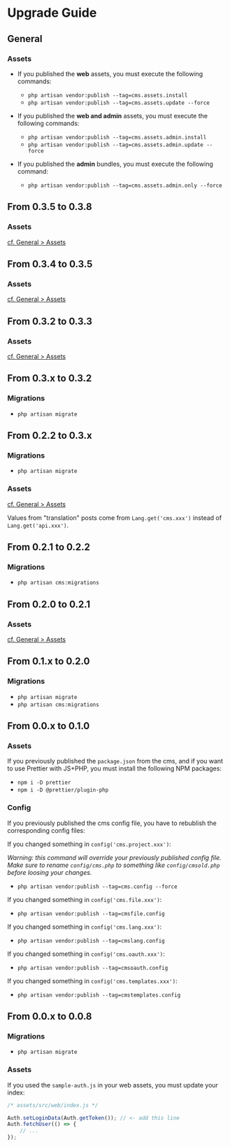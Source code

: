 # Upgrade Guide

## General

### Assets

- If you published the **web** assets, you must execute the following commands:

    - `php artisan vendor:publish --tag=cms.assets.install`
    - `php artisan vendor:publish --tag=cms.assets.update --force`

- If you published the **web and admin** assets, you must execute the following commands:

    - `php artisan vendor:publish --tag=cms.assets.admin.install`
    - `php artisan vendor:publish --tag=cms.assets.admin.update --force`

- If you published the **admin** bundles, you must execute the following command:

    - `php artisan vendor:publish --tag=cms.assets.admin.only --force`

## From 0.3.5 to 0.3.8

### Assets

[cf. General > Assets](#assets)

## From 0.3.4 to 0.3.5

### Assets

[cf. General > Assets](#assets)

## From 0.3.2 to 0.3.3

### Assets

[cf. General > Assets](#assets)

## From 0.3.x to 0.3.2

### Migrations

- `php artisan migrate`

## From 0.2.2 to 0.3.x

### Migrations

- `php artisan migrate`

### Assets

[cf. General > Assets](#assets)

Values from "translation" posts come from `Lang.get('cms.xxx')` instead of `Lang.get('api.xxx')`.

## From 0.2.1 to 0.2.2

### Migrations

- `php artisan cms:migrations`

## From 0.2.0 to 0.2.1

### Assets

[cf. General > Assets](#assets)

## From 0.1.x to 0.2.0

### Migrations

- `php artisan migrate`
- `php artisan cms:migrations`

## From 0.0.x to 0.1.0

### Assets

If you previously published the `package.json` from the cms, and if you want to use Prettier with JS+PHP, you must install the following NPM packages:

- `npm i -D prettier`
- `npm i -D @prettier/plugin-php`

### Config

If you previously published the cms config file, you have to rebublish the corresponding config files:

If you changed something in `config('cms.project.xxx')`:

_Warning: this command will override your previously published config file. Make sure to rename `config/cms.php` to something like `config/cmsold.php` before loosing your changes._

- `php artisan vendor:publish --tag=cms.config --force`

If you changed something in `config('cms.file.xxx')`:

- `php artisan vendor:publish --tag=cmsfile.config`

If you changed something in `config('cms.lang.xxx')`:

- `php artisan vendor:publish --tag=cmslang.config`

If you changed something in `config('cms.oauth.xxx')`:

- `php artisan vendor:publish --tag=cmsoauth.config`

If you changed something in `config('cms.templates.xxx')`:

- `php artisan vendor:publish --tag=cmstemplates.config`

## From 0.0.x to 0.0.8

### Migrations

- `php artisan migrate`

### Assets

If you used the `sample-auth.js` in your web assets, you must update your index:

```javascript
/* assets/src/web/index.js */

Auth.setLoginData(Auth.getToken()); // <- add this line
Auth.fetchUser(() => {
	// ...
});
```
